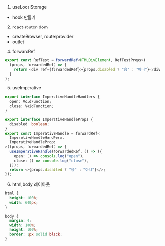 1. useLocalStorage

- hook 만들기

2. react-router-dom

- createBrowser, routerprovider
- outlet

4. forwardRef

```ts
export const RefTest = forwardRef<HTMLDivElement, RefTestProps>(
  (props, forwardedRef) => {
    return <div ref={forwardedRef}>{props.disabled ? "응" : "아니"}</div>;
  }
);
```

5. useImperative

```ts
export interface ImperativeHandleHandlers {
  open: VoidFunction;
  close: VoidFunction;
}

export interface ImperativeHandleProps {
  disabled: boolean;
}
export const ImperativeHandle = forwardRef<
  ImperativeHandleHandlers,
  ImperativeHandleProps
>((props, forwardedRef) => {
  useImperativeHandle(forwardedRef, () => ({
    open: () => console.log("open"),
    close: () => console.log("close"),
  }));
  return <>{props.disabled ? "응" : "아니"}</>;
});
```

6. html,body 레이아웃

```css
html {
  height: 100%;
  width: 600px;
}

body {
  margin: 0;
  width: 100%;
  height: 100%;
  border: 1px solid black;
}
```

